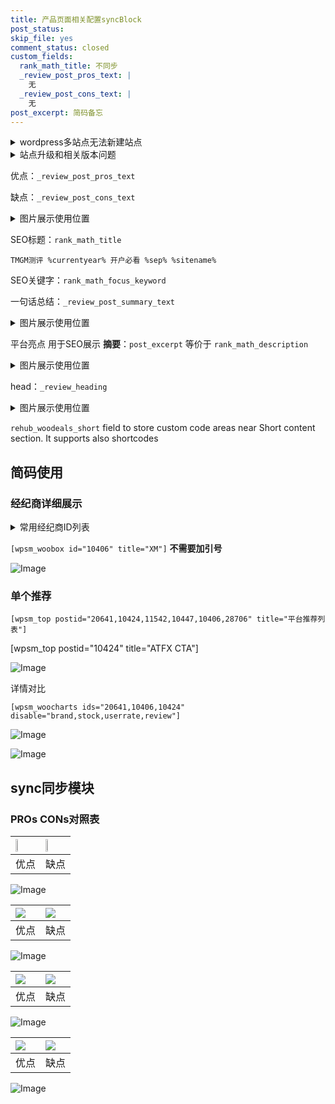 ```yaml
---
title: 产品页面相关配置syncBlock
post_status: 
skip_file: yes
comment_status: closed
custom_fields:
  rank_math_title: 不同步
  _review_post_pros_text: |
    无
  _review_post_cons_text: |
    无
post_excerpt: 简码备忘
---
```

<details><summary>wordpress多站点无法新建站点</summary>

<li>和报错需要清理cookies一样的原因</li>
<li>wp-config.php里面<code>define( 'SUBDOMAIN_INSTALL', false );//子域名安装</code></li>
<li>新建子站点是用<code>define( 'SUBDOMAIN_INSTALL', true);//子域名安装</code> 完成以后，改成<code>false</code></li>
</details>

<details><summary>站点升级和相关版本问题</summary>

<p>wordpress：5.9.9
woocommerce：7.5.1
出现问题的地方：主题选项里面>><strong>Product layout >>compact style</strong></p>
<p>如何出现没有用过的字段 导致无法保存。先导出配置 然后进行修改，后面再次恢复即可。</p>
<p>出现部分字段无法显示时，需要返回默认布局后，对产品进行保存就好了。</p>
<p></p>
</details>

优点：`_review_post_pros_text`

缺点：`_review_post_cons_text`

<details><summary>图片展示使用位置</summary>

<img src="https://prod-files-secure.s3.us-west-2.amazonaws.com/39ed1227-6d7d-4570-be36-9ccd4a2c4241/f51d3d83-55d4-4bdf-9604-f37ec77ab556/Untitled.png?X-Amz-Algorithm=AWS4-HMAC-SHA256&X-Amz-Content-Sha256=UNSIGNED-PAYLOAD&X-Amz-Credential=ASIAZI2LB4663EGD52GO%2F20250331%2Fus-west-2%2Fs3%2Faws4_request&X-Amz-Date=20250331T105517Z&X-Amz-Expires=3600&X-Amz-Security-Token=IQoJb3JpZ2luX2VjEDsaCXVzLXdlc3QtMiJHMEUCIQC%2FwXOaGhkVQfp2nPUc3ZN8Cuz%2Buuk1ims1Pf8NG2c0tQIgLh5WKLX8z0vweDpBpQL%2FcGH%2Bz6kBuNjTxAWK16TQUsoqiAQIpP%2F%2F%2F%2F%2F%2F%2F%2F%2F%2FARAAGgw2Mzc0MjMxODM4MDUiDLFAEoXWU3NeGL4VCCrcA667mZQNUViPIm38p3B0x%2Fh1Nzb5VhjIGzbBqvu8rkGS2QLkFLjMWz2UD5bMf%2FojGEksFVsVpXm6oUS5ufv99BFYbYWuUWuMdLT9hSxafuCS4dvQnrjCIsarKhlG81Eng6e4ZRLhoQ6Z%2F3juQ4DVrCdEs5gquqfxTBB727BdCRN8BXT0o%2FcUIZclGXl4LNlt3khT6nqjsym%2FGZDQVP%2FvOUxcI2oDfOG96d%2BCSxK2t3VyuNbBXoxt3jyTxtlfBmQ6S5LIHMl7byMUX3AbwHKdAq5Ko%2B8Og8U2xGeuHluJFKlCsEAJjK3EGTSJrYMqRJdlj9uxeHMuMDapDiFd6wI%2BVJAwfyK8SbgeIlZOzorvynD1wnHtHp3xLD8hlRhoIzVf%2BG24Lth45RBd5QHDyc7CYmtXhT6wKSwJx1rkVnq0etTlk8VZSppCqa1H5EOE%2FEpWh9DT3P6phpAeoX9GAWJjFSzTuhsUmOHzbThglr%2BR1ArwNwvqQKDhLfxnyrNZxtjPxbcHI4IPykHNy27mWtm4lO%2FZChZDTl1UgSMxGMXV5KIWcoTVbW9gRT9Za5uF8fZV3PfmgsJrQ8mWlimh8wIepWvwiNjXsGPbix1c6Ahx4mPBVwRgP9XfdswI9mDGML3lqb8GOqUB4Zvwzny4KWACc7AvQbrIVPrl2VvI%2Bb2DB6s%2FSIW4%2B7S8KH2hn144C8h9B4i2s%2BjqCiocMlA6rYV4OF%2BFSpLjNADVuvlYACqGh%2BNvD8P7VjpNU8r7tAAQ5KzkFJXdm%2FaT3eeD4ERYORMc1N2mr%2B8ej5KgGAdTu%2BCe5rGTVUAnJnagffgeUqRasNEGOjqrhx0NwUALC7PYAvt4jB6Zk6RKQ8JLpHuU&X-Amz-Signature=42791324cd2e843585363aac767403e2c21fb00ba608e5b53bc1c7b2f10e751e&X-Amz-SignedHeaders=host&x-id=GetObject" alt="Image">
</details>

SEO标题：`rank_math_title`

`TMGM测评 %currentyear% 开户必看 %sep% %sitename%`

SEO关键字：`rank_math_focus_keyword`

一句话总结：`_review_post_summary_text`

<details><summary>图片展示使用位置</summary>

<img src="https://prod-files-secure.s3.us-west-2.amazonaws.com/39ed1227-6d7d-4570-be36-9ccd4a2c4241/4b96a922-296c-4f4e-8630-d1c870cbce01/Untitled.png?X-Amz-Algorithm=AWS4-HMAC-SHA256&X-Amz-Content-Sha256=UNSIGNED-PAYLOAD&X-Amz-Credential=ASIAZI2LB4664NDNJHBN%2F20250331%2Fus-west-2%2Fs3%2Faws4_request&X-Amz-Date=20250331T105517Z&X-Amz-Expires=3600&X-Amz-Security-Token=IQoJb3JpZ2luX2VjEDsaCXVzLXdlc3QtMiJHMEUCIEeor39EHP2xUprMNiDaamiULlrdtGXF%2BmSzZMuM7%2BYSAiEAjgdkd4S8d9uGSymOrJxw3WYv1a1pOlqlHq60kqtyWWIqiAQIpP%2F%2F%2F%2F%2F%2F%2F%2F%2F%2FARAAGgw2Mzc0MjMxODM4MDUiDAUxwqDI%2FeczK8u5SircA%2FFqTQSlggSrSTyioAa1adVQK2NLgW2ce9UiHLDXOinFLY4rgCD7%2F%2Fcg3SwmzQTJeczI8ReIv%2FNEO3PeW8GyU0kXYXxPDprK8GEwUDLeHJOgeZxkSFw9jjwNHnyfM%2BMm33MFFvz8Aj01T8QOT6CIYcAgf%2BhuF1rLoHfByeRTBFL8sqrbwuD1SQibV%2Fq3pkFKpK2DixNUL%2FRjYruszUXYlq21PhXoBfIUB9KNlILT2ul7g7%2FoEsl1BUEhUolgqqfRJmwGe8NzshlVeM%2BkXCEBDEUGfjLqq1yvaAf06ZBpTZOJ7szLlQpj0FlwvcS7VjTWMILS5m5z8ufPLhm8CYtQymYrT5To9PuIqEmcFNBW9ZfVe07fPTpY1At1SWRMvlCaTKL9IjCum%2BgchRgoto1PwICNefRDGoWQl1vfCwMXJzqR2OMDNZAiRzPn%2FWjWnLPJ8hh77DIcKm4x6Fh66cStMEojyCme8eSo46Q%2FB%2Bibo3B%2FmkY8M3pUuNgWIw1MdOgRkDrme9DcMTTFsiFfPXOsKsYDFgj%2FlGY58XA2o7KY%2BoJdX1vZE5zpfWT2kyv14pHMLvHyZkgQ8JzystaWy4TRzsAG1EQ1TsV53JhwaiWyAbGfu7i4vYNw5WS%2FZYT%2BMPLkqb8GOqUBg4BUz0fR6XtEeoVAbOGVJY5CM1QQFU7EiagkSUt8Je8kebrkaHyCMpuujkoFqgYswvoLyUkbhP6GwvP4xPuDs0oDOj%2F3QwAFRJeFzRGEBakXUMHUyA6bfkhseEdooqLC6ezTriIxRmNvIaoeRKlEQABy0xqH1B2nefmcL%2BNChbcGJv9i1vTxIYkyia05PU0vSXgx%2FLgDgjbyTO205IF%2B1WrdVlkY&X-Amz-Signature=89ee1191cce15b6a7164414f670a728a4bcabdaf4150ed8a87a9ff372ec1088d&X-Amz-SignedHeaders=host&x-id=GetObject" alt="Image">
</details>

平台亮点 用于SEO展示 **摘要**：`post_excerpt`  等价于 `rank_math_description`

<details><summary>图片展示使用位置</summary>

<img src="https://prod-files-secure.s3.us-west-2.amazonaws.com/39ed1227-6d7d-4570-be36-9ccd4a2c4241/1ee11f63-b60a-4dfe-a7a7-d58ff23b5d88/Untitled.png?X-Amz-Algorithm=AWS4-HMAC-SHA256&X-Amz-Content-Sha256=UNSIGNED-PAYLOAD&X-Amz-Credential=ASIAZI2LB4666N7S4CYY%2F20250331%2Fus-west-2%2Fs3%2Faws4_request&X-Amz-Date=20250331T105517Z&X-Amz-Expires=3600&X-Amz-Security-Token=IQoJb3JpZ2luX2VjEDsaCXVzLXdlc3QtMiJGMEQCIHe8oihvtAGwNF84nz%2FeSoA4%2FfOcXpMOnFN0JNqQmGuaAiA8nGN7%2FD9jQSLpnbQUg%2Fca8AiMb7zXUO6%2FBWaTOSEacCqIBAik%2F%2F%2F%2F%2F%2F%2F%2F%2F%2F8BEAAaDDYzNzQyMzE4MzgwNSIMo3vbuKiG4YUAYG5sKtwDJ3%2FYEAbRMtyuQtY26tlf49T%2BUgealIBDeI9LZrl8Vom6kQxCXawcupw3ru828nVTCFQEThQ4mbVz%2FYxDo5mgcWsAhTn2elfY1TwniKNmLcsQDWrLdy4IFCokfNBZqBsLPGRS6oDhM53SG9Zmw5snLPHZBK%2FOFuDXAZZ11WZ63X0vxfcpYwK5Gc3zKlFLVAQphqtbFa5wr%2FzebC7X8J19pdFj6xRv%2FQnxK%2BaKYZWM38U65eCeKThhrnkBpfteB4WW1yeqFgZ%2BGiBAjC6vtdr0KcLaMdE0YY1qSdc44Cpgg0WojHrvpywDqYgHuvF%2Bt3bHvK85%2FMwpU8ERlxi9%2FjYIvkZEuIioJKUoiyBSWAxfOt8xBY0KERyY0bFckuPrGyfiEIGnJvpZ4GvDUEbu3y9LKMS%2FHb3%2FQdN075uuG1lOGzY9zocH4uMkWhfAheozY6YtMc1b7TpUzkEBrSe12RRkTr6ONgBq10ZMQ7HF9AE01soEU9omDmVpuzeJUDlS9oHV6vHMyO62O6oMtufKlpQddwoTl4YqPxJMMfbR0TXgjcxtVXTA1qHRMH%2FC1FXGwU7FwX2yY%2BrO%2Bg2g8%2BOgw9ZQdkh5RQAAlrSCYTB1BOwPbRpIJ58VQigm%2FtOhlrowhOWpvwY6pgFYjZza%2Ft1LSYpkGRXgP4ZupV160M7qe%2B3nUPG1fLc1ea3Oq4Mm%2B2AP2qXkNBlsRRF081CN7sEYxe2qqo3yNqPq1jhOx6IVh4TTwg239b%2F%2BBnmgPN0zSVatBjs8PioL7p5yaO%2B%2BxenmEGhVa9FAUElKIEGQNz8LWF1Xc21igXtSuO7H%2F3cXrY2i1I18m87COW5Ff8w4wktVAJTbq4Cz95Cc%2F6UkcbSm&X-Amz-Signature=c354a39232bbc7369af3515e07243bd674d01ca18669b56ee9f9465f74ca161f&X-Amz-SignedHeaders=host&x-id=GetObject" alt="Image">
<img src="https://prod-files-secure.s3.us-west-2.amazonaws.com/39ed1227-6d7d-4570-be36-9ccd4a2c4241/ad4118b5-78d8-4fbe-801e-3b29b5d99c01/Untitled.png?X-Amz-Algorithm=AWS4-HMAC-SHA256&X-Amz-Content-Sha256=UNSIGNED-PAYLOAD&X-Amz-Credential=ASIAZI2LB4666N7S4CYY%2F20250331%2Fus-west-2%2Fs3%2Faws4_request&X-Amz-Date=20250331T105517Z&X-Amz-Expires=3600&X-Amz-Security-Token=IQoJb3JpZ2luX2VjEDsaCXVzLXdlc3QtMiJGMEQCIHe8oihvtAGwNF84nz%2FeSoA4%2FfOcXpMOnFN0JNqQmGuaAiA8nGN7%2FD9jQSLpnbQUg%2Fca8AiMb7zXUO6%2FBWaTOSEacCqIBAik%2F%2F%2F%2F%2F%2F%2F%2F%2F%2F8BEAAaDDYzNzQyMzE4MzgwNSIMo3vbuKiG4YUAYG5sKtwDJ3%2FYEAbRMtyuQtY26tlf49T%2BUgealIBDeI9LZrl8Vom6kQxCXawcupw3ru828nVTCFQEThQ4mbVz%2FYxDo5mgcWsAhTn2elfY1TwniKNmLcsQDWrLdy4IFCokfNBZqBsLPGRS6oDhM53SG9Zmw5snLPHZBK%2FOFuDXAZZ11WZ63X0vxfcpYwK5Gc3zKlFLVAQphqtbFa5wr%2FzebC7X8J19pdFj6xRv%2FQnxK%2BaKYZWM38U65eCeKThhrnkBpfteB4WW1yeqFgZ%2BGiBAjC6vtdr0KcLaMdE0YY1qSdc44Cpgg0WojHrvpywDqYgHuvF%2Bt3bHvK85%2FMwpU8ERlxi9%2FjYIvkZEuIioJKUoiyBSWAxfOt8xBY0KERyY0bFckuPrGyfiEIGnJvpZ4GvDUEbu3y9LKMS%2FHb3%2FQdN075uuG1lOGzY9zocH4uMkWhfAheozY6YtMc1b7TpUzkEBrSe12RRkTr6ONgBq10ZMQ7HF9AE01soEU9omDmVpuzeJUDlS9oHV6vHMyO62O6oMtufKlpQddwoTl4YqPxJMMfbR0TXgjcxtVXTA1qHRMH%2FC1FXGwU7FwX2yY%2BrO%2Bg2g8%2BOgw9ZQdkh5RQAAlrSCYTB1BOwPbRpIJ58VQigm%2FtOhlrowhOWpvwY6pgFYjZza%2Ft1LSYpkGRXgP4ZupV160M7qe%2B3nUPG1fLc1ea3Oq4Mm%2B2AP2qXkNBlsRRF081CN7sEYxe2qqo3yNqPq1jhOx6IVh4TTwg239b%2F%2BBnmgPN0zSVatBjs8PioL7p5yaO%2B%2BxenmEGhVa9FAUElKIEGQNz8LWF1Xc21igXtSuO7H%2F3cXrY2i1I18m87COW5Ff8w4wktVAJTbq4Cz95Cc%2F6UkcbSm&X-Amz-Signature=1fa9e8ffa3087afdc9652fbb8857c2d4d20dc5042b738741b5512849028b9470&X-Amz-SignedHeaders=host&x-id=GetObject" alt="Image">
<img src="https://prod-files-secure.s3.us-west-2.amazonaws.com/39ed1227-6d7d-4570-be36-9ccd4a2c4241/a38cf7c9-a79c-4b64-9e94-13589fe0758b/Untitled.png?X-Amz-Algorithm=AWS4-HMAC-SHA256&X-Amz-Content-Sha256=UNSIGNED-PAYLOAD&X-Amz-Credential=ASIAZI2LB4666N7S4CYY%2F20250331%2Fus-west-2%2Fs3%2Faws4_request&X-Amz-Date=20250331T105517Z&X-Amz-Expires=3600&X-Amz-Security-Token=IQoJb3JpZ2luX2VjEDsaCXVzLXdlc3QtMiJGMEQCIHe8oihvtAGwNF84nz%2FeSoA4%2FfOcXpMOnFN0JNqQmGuaAiA8nGN7%2FD9jQSLpnbQUg%2Fca8AiMb7zXUO6%2FBWaTOSEacCqIBAik%2F%2F%2F%2F%2F%2F%2F%2F%2F%2F8BEAAaDDYzNzQyMzE4MzgwNSIMo3vbuKiG4YUAYG5sKtwDJ3%2FYEAbRMtyuQtY26tlf49T%2BUgealIBDeI9LZrl8Vom6kQxCXawcupw3ru828nVTCFQEThQ4mbVz%2FYxDo5mgcWsAhTn2elfY1TwniKNmLcsQDWrLdy4IFCokfNBZqBsLPGRS6oDhM53SG9Zmw5snLPHZBK%2FOFuDXAZZ11WZ63X0vxfcpYwK5Gc3zKlFLVAQphqtbFa5wr%2FzebC7X8J19pdFj6xRv%2FQnxK%2BaKYZWM38U65eCeKThhrnkBpfteB4WW1yeqFgZ%2BGiBAjC6vtdr0KcLaMdE0YY1qSdc44Cpgg0WojHrvpywDqYgHuvF%2Bt3bHvK85%2FMwpU8ERlxi9%2FjYIvkZEuIioJKUoiyBSWAxfOt8xBY0KERyY0bFckuPrGyfiEIGnJvpZ4GvDUEbu3y9LKMS%2FHb3%2FQdN075uuG1lOGzY9zocH4uMkWhfAheozY6YtMc1b7TpUzkEBrSe12RRkTr6ONgBq10ZMQ7HF9AE01soEU9omDmVpuzeJUDlS9oHV6vHMyO62O6oMtufKlpQddwoTl4YqPxJMMfbR0TXgjcxtVXTA1qHRMH%2FC1FXGwU7FwX2yY%2BrO%2Bg2g8%2BOgw9ZQdkh5RQAAlrSCYTB1BOwPbRpIJ58VQigm%2FtOhlrowhOWpvwY6pgFYjZza%2Ft1LSYpkGRXgP4ZupV160M7qe%2B3nUPG1fLc1ea3Oq4Mm%2B2AP2qXkNBlsRRF081CN7sEYxe2qqo3yNqPq1jhOx6IVh4TTwg239b%2F%2BBnmgPN0zSVatBjs8PioL7p5yaO%2B%2BxenmEGhVa9FAUElKIEGQNz8LWF1Xc21igXtSuO7H%2F3cXrY2i1I18m87COW5Ff8w4wktVAJTbq4Cz95Cc%2F6UkcbSm&X-Amz-Signature=86ef8116c099ce29a80d4a1a484784ce42d5bfd7cb5eeb72d86efa0e38b1b800&X-Amz-SignedHeaders=host&x-id=GetObject" alt="Image">
<img src="https://prod-files-secure.s3.us-west-2.amazonaws.com/39ed1227-6d7d-4570-be36-9ccd4a2c4241/7da6fc1e-d2ac-42ae-8c75-cb5749aa18f6/Untitled.png?X-Amz-Algorithm=AWS4-HMAC-SHA256&X-Amz-Content-Sha256=UNSIGNED-PAYLOAD&X-Amz-Credential=ASIAZI2LB4666N7S4CYY%2F20250331%2Fus-west-2%2Fs3%2Faws4_request&X-Amz-Date=20250331T105517Z&X-Amz-Expires=3600&X-Amz-Security-Token=IQoJb3JpZ2luX2VjEDsaCXVzLXdlc3QtMiJGMEQCIHe8oihvtAGwNF84nz%2FeSoA4%2FfOcXpMOnFN0JNqQmGuaAiA8nGN7%2FD9jQSLpnbQUg%2Fca8AiMb7zXUO6%2FBWaTOSEacCqIBAik%2F%2F%2F%2F%2F%2F%2F%2F%2F%2F8BEAAaDDYzNzQyMzE4MzgwNSIMo3vbuKiG4YUAYG5sKtwDJ3%2FYEAbRMtyuQtY26tlf49T%2BUgealIBDeI9LZrl8Vom6kQxCXawcupw3ru828nVTCFQEThQ4mbVz%2FYxDo5mgcWsAhTn2elfY1TwniKNmLcsQDWrLdy4IFCokfNBZqBsLPGRS6oDhM53SG9Zmw5snLPHZBK%2FOFuDXAZZ11WZ63X0vxfcpYwK5Gc3zKlFLVAQphqtbFa5wr%2FzebC7X8J19pdFj6xRv%2FQnxK%2BaKYZWM38U65eCeKThhrnkBpfteB4WW1yeqFgZ%2BGiBAjC6vtdr0KcLaMdE0YY1qSdc44Cpgg0WojHrvpywDqYgHuvF%2Bt3bHvK85%2FMwpU8ERlxi9%2FjYIvkZEuIioJKUoiyBSWAxfOt8xBY0KERyY0bFckuPrGyfiEIGnJvpZ4GvDUEbu3y9LKMS%2FHb3%2FQdN075uuG1lOGzY9zocH4uMkWhfAheozY6YtMc1b7TpUzkEBrSe12RRkTr6ONgBq10ZMQ7HF9AE01soEU9omDmVpuzeJUDlS9oHV6vHMyO62O6oMtufKlpQddwoTl4YqPxJMMfbR0TXgjcxtVXTA1qHRMH%2FC1FXGwU7FwX2yY%2BrO%2Bg2g8%2BOgw9ZQdkh5RQAAlrSCYTB1BOwPbRpIJ58VQigm%2FtOhlrowhOWpvwY6pgFYjZza%2Ft1LSYpkGRXgP4ZupV160M7qe%2B3nUPG1fLc1ea3Oq4Mm%2B2AP2qXkNBlsRRF081CN7sEYxe2qqo3yNqPq1jhOx6IVh4TTwg239b%2F%2BBnmgPN0zSVatBjs8PioL7p5yaO%2B%2BxenmEGhVa9FAUElKIEGQNz8LWF1Xc21igXtSuO7H%2F3cXrY2i1I18m87COW5Ff8w4wktVAJTbq4Cz95Cc%2F6UkcbSm&X-Amz-Signature=0a02aef93bc8f8d84ff7f7112b47bf811c3eecf9b544e82c77d795191959ad63&X-Amz-SignedHeaders=host&x-id=GetObject" alt="Image">
<img src="https://prod-files-secure.s3.us-west-2.amazonaws.com/39ed1227-6d7d-4570-be36-9ccd4a2c4241/7e97f40a-eaee-47f5-b2f9-475f96808fa7/Untitled.png?X-Amz-Algorithm=AWS4-HMAC-SHA256&X-Amz-Content-Sha256=UNSIGNED-PAYLOAD&X-Amz-Credential=ASIAZI2LB4666N7S4CYY%2F20250331%2Fus-west-2%2Fs3%2Faws4_request&X-Amz-Date=20250331T105517Z&X-Amz-Expires=3600&X-Amz-Security-Token=IQoJb3JpZ2luX2VjEDsaCXVzLXdlc3QtMiJGMEQCIHe8oihvtAGwNF84nz%2FeSoA4%2FfOcXpMOnFN0JNqQmGuaAiA8nGN7%2FD9jQSLpnbQUg%2Fca8AiMb7zXUO6%2FBWaTOSEacCqIBAik%2F%2F%2F%2F%2F%2F%2F%2F%2F%2F8BEAAaDDYzNzQyMzE4MzgwNSIMo3vbuKiG4YUAYG5sKtwDJ3%2FYEAbRMtyuQtY26tlf49T%2BUgealIBDeI9LZrl8Vom6kQxCXawcupw3ru828nVTCFQEThQ4mbVz%2FYxDo5mgcWsAhTn2elfY1TwniKNmLcsQDWrLdy4IFCokfNBZqBsLPGRS6oDhM53SG9Zmw5snLPHZBK%2FOFuDXAZZ11WZ63X0vxfcpYwK5Gc3zKlFLVAQphqtbFa5wr%2FzebC7X8J19pdFj6xRv%2FQnxK%2BaKYZWM38U65eCeKThhrnkBpfteB4WW1yeqFgZ%2BGiBAjC6vtdr0KcLaMdE0YY1qSdc44Cpgg0WojHrvpywDqYgHuvF%2Bt3bHvK85%2FMwpU8ERlxi9%2FjYIvkZEuIioJKUoiyBSWAxfOt8xBY0KERyY0bFckuPrGyfiEIGnJvpZ4GvDUEbu3y9LKMS%2FHb3%2FQdN075uuG1lOGzY9zocH4uMkWhfAheozY6YtMc1b7TpUzkEBrSe12RRkTr6ONgBq10ZMQ7HF9AE01soEU9omDmVpuzeJUDlS9oHV6vHMyO62O6oMtufKlpQddwoTl4YqPxJMMfbR0TXgjcxtVXTA1qHRMH%2FC1FXGwU7FwX2yY%2BrO%2Bg2g8%2BOgw9ZQdkh5RQAAlrSCYTB1BOwPbRpIJ58VQigm%2FtOhlrowhOWpvwY6pgFYjZza%2Ft1LSYpkGRXgP4ZupV160M7qe%2B3nUPG1fLc1ea3Oq4Mm%2B2AP2qXkNBlsRRF081CN7sEYxe2qqo3yNqPq1jhOx6IVh4TTwg239b%2F%2BBnmgPN0zSVatBjs8PioL7p5yaO%2B%2BxenmEGhVa9FAUElKIEGQNz8LWF1Xc21igXtSuO7H%2F3cXrY2i1I18m87COW5Ff8w4wktVAJTbq4Cz95Cc%2F6UkcbSm&X-Amz-Signature=ff4d06ff9b8e74a351c5773e0fcb1ec3a750bc77ab2cd58063e69e640a7e1e21&X-Amz-SignedHeaders=host&x-id=GetObject" alt="Image">
</details>

head：`_review_heading`

<details><summary>图片展示使用位置</summary>

<img src="https://prod-files-secure.s3.us-west-2.amazonaws.com/39ed1227-6d7d-4570-be36-9ccd4a2c4241/3a4650ad-9887-415c-889a-edd51fa54f27/Untitled.png?X-Amz-Algorithm=AWS4-HMAC-SHA256&X-Amz-Content-Sha256=UNSIGNED-PAYLOAD&X-Amz-Credential=ASIAZI2LB466XDQXI3YX%2F20250331%2Fus-west-2%2Fs3%2Faws4_request&X-Amz-Date=20250331T105517Z&X-Amz-Expires=3600&X-Amz-Security-Token=IQoJb3JpZ2luX2VjEDsaCXVzLXdlc3QtMiJIMEYCIQCfSHPvtkRSX9%2BztNBT3xF%2BTxLA1Vo31D7E5MasOgAEcAIhAOk7gIhMbV%2FAsUU4oCrGDN9pVMuNaDLTllcQAPUqn55dKogECKT%2F%2F%2F%2F%2F%2F%2F%2F%2F%2FwEQABoMNjM3NDIzMTgzODA1IgzyCxIrMzuyDG2sWgAq3AP%2FH0CBzm5YSPOh06Dyk5nUsaTEhXUEAeLw7OteG%2FQab0Gebmi3tG8awKVVXYK0GQwHai7PV3VwFEyITLKIZT3J93s9V2vTrb%2FoNc%2BAAsA6KMNiSq5U%2Ba2ltIrVOh0cN5jpWqMvsfmouG2s3qXfT%2F5vIHqLQhQYKOjPeT8PqR76b21xrcX3d%2FmgLRhdunSKokPjt1jf62joRJfRY1cnKftL0dwp3Ax%2Fc3hC0GEgYwkTAbuGp7vk8R%2FT1zWD%2B4CHl0pQ2VhoKamp18B8N8MmjtEtIpLN6HegItCgyy%2B5MiYItcLwSK6pFoZzEWW%2BWfAGdWaVP77zx%2Bf9AWvue0ggPd4%2BROdk3IJpvBXz22XcCxUaPo%2B5nWqMyp0vv53PFqcY2YijVTQB8jzwvWnKYYC50Ux1iJ%2B14AmV7UaaJ7YJYLmh2w%2BcaY2kGgfhzGP3ZA%2FdGk4LIImevYDY3rMIu2baKMMykGCOnbIJG0Bm3xLyR0WVDq3b3V7gwm3JjtwSBMCv89MYsaiadzPiwCGxxooxK%2F2nquFKRV9dZ88lKSeQWOUfxvyG0z2ZbBLDI%2F2bWjIywK0cTeaNXbCSmXMAXCOa%2FofVjVMOk3ss4kHyVNVOsjboZHKPiuCWnGqGLjruuDD85Km%2FBjqkAeIMJkkGZFFzfI0e61lQvAMPxQpGjrRw2ox9%2Fh4RZR4TNapZMtCORXHEczHtlebmvsfQ19IfoEqc6vfrnBaT6Od8rKsDCfUod0SynRdk7%2BzvE49fmvfiN8Kn77eLUV00AZrXom54nhDlzLd8LhYNBYZzte8%2BryHrkQDV%2B11t6JwMeuN6C%2FGkwsh6Ap2K6Cs7Ax335fggC9wHZ8a2hPu0mWNeINcO&X-Amz-Signature=e46b8c84005799143d72cf9e5308dbeef8bcd8012a1fd3503d3f91fc1ad1b8be&X-Amz-SignedHeaders=host&x-id=GetObject" alt="Image">
</details>

`rehub_woodeals_short`	field to store custom code areas near Short content section. It supports also shortcodes



## 简码使用

### 经纪商详细展示

<details><summary>常用经纪商ID列表</summary>

<pre><code class="php">嘉盛 ===> 20641  [wpsm_woobox id="20641" title="嘉盛"]
易信easymarkets ===> 11542  [wpsm_woobox id="11542" title="易信easymarkets"]
ATFX外汇 ===> 10424  [wpsm_woobox id="10424" title="ATFX"]
XM ===> 10406  [wpsm_woobox id="10406" title="XM"]
TMGM ===> 29622  [wpsm_woobox id="29622" title="TMGM"]
HYCM ===> 10447  [wpsm_woobox id="10447" title="HYCM"]
fpmarkets澳福外汇 ===> 20639  [wpsm_woobox id="20639" title="fpmarkets澳福外汇"]</code></pre>
</details>

`[wpsm_woobox id="10406" title="XM"]` **不需要加引号**

![Image](https://prod-files-secure.s3.us-west-2.amazonaws.com/39ed1227-6d7d-4570-be36-9ccd4a2c4241/4f898f9d-0fa7-4e43-acd3-ac6bc7be575a/Untitled.png?X-Amz-Algorithm=AWS4-HMAC-SHA256&X-Amz-Content-Sha256=UNSIGNED-PAYLOAD&X-Amz-Credential=ASIAZI2LB466SM64R2BV%2F20250331%2Fus-west-2%2Fs3%2Faws4_request&X-Amz-Date=20250331T105516Z&X-Amz-Expires=3600&X-Amz-Security-Token=IQoJb3JpZ2luX2VjEDsaCXVzLXdlc3QtMiJHMEUCICZJzi5kLHncydWi11IGx9mIEirpoJcRHyDHOdycQwO6AiEA6UpldhAoV9q3oBAKMrDpx1PCupbmIofS3Zkyfx0h1QgqiAQIpP%2F%2F%2F%2F%2F%2F%2F%2F%2F%2FARAAGgw2Mzc0MjMxODM4MDUiDMdfKXFU2FH00rn%2FSyrcA4TgMF3SNy0PmoLlSj6YU%2BnWEMc7P2Tgv1yTu1t%2FsyR3ml8v5l%2FnfC%2FlFRZNBxSoo7bGW%2Bc6ohQOgXaGX9wfY4SwYH%2F%2B7JHTAqJPXVVNpg5vEr5EJ0Qz0oWLZsQ0cU9kbF5uBsMZVLu%2FNEC2ZvGhlevcQnYoDnMLfVu7rNaN5U9Yd9EZY43mA6DWodb6fd%2BnDjZGiWdoy3Io4sy0kQXlfbJNTUse7Ycdbgj2NZxbfzPSnEuIJu2X9HYMJ79TkLh1BQ2tlUNo7iedpYd1pogg2qXjpQRiMSbTpluqFrKx%2B%2FHBpCV4Ayl7wyUfRiuRChxsUindEZcuriqCeHfyWqlCgU3o%2FXz2iAMqUcZXwlZLGqdyAjNkGNY2vDGpcZPxpJr4VF4CjTLknRdN8jnKUN6Fq8wnM8N1o1rok%2BXq%2FRTRk38g%2BumK%2FlOxiUumMZQEAyFnbu5Eb0SBDzqRgdcAW5z8cpnybanPM2qmGMLcQMkg01WCFfvNtrt3hWz0b2b5a3aS3moQzPumh2MZMHhimLMctEQCuwB6QfQyz%2BOQV%2FY5UwBD4O9%2BhFHYzOwVmWGPy%2BP5g4YdySglYnnv2fXVAQI78yMYan%2FG7ykZKTmB47UM0xPTRKGxz%2B405kUWOMT7MITlqb8GOqUBiX4tgCgnpxm8pmGQ8cpgutt0%2FO%2BWWERJn4f%2BXa3BYFGIDo%2Bac1decOhdclfjf2ndMI7qQCcmZG4W9RXZ%2FLd%2FGizauPlGSq31bxvZjSN1QIi5koD7Yqx%2FldNqdN63l%2FxH3KdRxxcIEUk4lwJJyuWwA1WYEXyddXvdQj8XQycn4HHR38lVcQGw0t3PhNYF7RPdfrx94OpiHEID2I6hSVe0xxzVa5WH&X-Amz-Signature=8356523c036f63d1706455494a6915f98657d663425e16b09c437e9ae2380cb4&X-Amz-SignedHeaders=host&x-id=GetObject)

### 单个推荐
`[wpsm_top postid="20641,10424,11542,10447,10406,28706" title="平台推荐列表"]`

[wpsm_top postid="10424" title="ATFX CTA"]

![Image](https://prod-files-secure.s3.us-west-2.amazonaws.com/39ed1227-6d7d-4570-be36-9ccd4a2c4241/5ac620dc-51a8-48b6-b55d-91f47299193c/Untitled.png?X-Amz-Algorithm=AWS4-HMAC-SHA256&X-Amz-Content-Sha256=UNSIGNED-PAYLOAD&X-Amz-Credential=ASIAZI2LB466SM64R2BV%2F20250331%2Fus-west-2%2Fs3%2Faws4_request&X-Amz-Date=20250331T105516Z&X-Amz-Expires=3600&X-Amz-Security-Token=IQoJb3JpZ2luX2VjEDsaCXVzLXdlc3QtMiJHMEUCICZJzi5kLHncydWi11IGx9mIEirpoJcRHyDHOdycQwO6AiEA6UpldhAoV9q3oBAKMrDpx1PCupbmIofS3Zkyfx0h1QgqiAQIpP%2F%2F%2F%2F%2F%2F%2F%2F%2F%2FARAAGgw2Mzc0MjMxODM4MDUiDMdfKXFU2FH00rn%2FSyrcA4TgMF3SNy0PmoLlSj6YU%2BnWEMc7P2Tgv1yTu1t%2FsyR3ml8v5l%2FnfC%2FlFRZNBxSoo7bGW%2Bc6ohQOgXaGX9wfY4SwYH%2F%2B7JHTAqJPXVVNpg5vEr5EJ0Qz0oWLZsQ0cU9kbF5uBsMZVLu%2FNEC2ZvGhlevcQnYoDnMLfVu7rNaN5U9Yd9EZY43mA6DWodb6fd%2BnDjZGiWdoy3Io4sy0kQXlfbJNTUse7Ycdbgj2NZxbfzPSnEuIJu2X9HYMJ79TkLh1BQ2tlUNo7iedpYd1pogg2qXjpQRiMSbTpluqFrKx%2B%2FHBpCV4Ayl7wyUfRiuRChxsUindEZcuriqCeHfyWqlCgU3o%2FXz2iAMqUcZXwlZLGqdyAjNkGNY2vDGpcZPxpJr4VF4CjTLknRdN8jnKUN6Fq8wnM8N1o1rok%2BXq%2FRTRk38g%2BumK%2FlOxiUumMZQEAyFnbu5Eb0SBDzqRgdcAW5z8cpnybanPM2qmGMLcQMkg01WCFfvNtrt3hWz0b2b5a3aS3moQzPumh2MZMHhimLMctEQCuwB6QfQyz%2BOQV%2FY5UwBD4O9%2BhFHYzOwVmWGPy%2BP5g4YdySglYnnv2fXVAQI78yMYan%2FG7ykZKTmB47UM0xPTRKGxz%2B405kUWOMT7MITlqb8GOqUBiX4tgCgnpxm8pmGQ8cpgutt0%2FO%2BWWERJn4f%2BXa3BYFGIDo%2Bac1decOhdclfjf2ndMI7qQCcmZG4W9RXZ%2FLd%2FGizauPlGSq31bxvZjSN1QIi5koD7Yqx%2FldNqdN63l%2FxH3KdRxxcIEUk4lwJJyuWwA1WYEXyddXvdQj8XQycn4HHR38lVcQGw0t3PhNYF7RPdfrx94OpiHEID2I6hSVe0xxzVa5WH&X-Amz-Signature=a9e0b69834a9f699e2693e426622331e689f2a0892bb8c3cecf3dd26898ef980&X-Amz-SignedHeaders=host&x-id=GetObject)

详情对比

`[wpsm_woocharts ids="20641,10406,10424" disable="brand,stock,userrate,review"]`

![Image](https://prod-files-secure.s3.us-west-2.amazonaws.com/39ed1227-6d7d-4570-be36-9ccd4a2c4241/bf3ba45f-b9f3-4295-8aef-b4a495fd25f4/Untitled.png?X-Amz-Algorithm=AWS4-HMAC-SHA256&X-Amz-Content-Sha256=UNSIGNED-PAYLOAD&X-Amz-Credential=ASIAZI2LB466SM64R2BV%2F20250331%2Fus-west-2%2Fs3%2Faws4_request&X-Amz-Date=20250331T105516Z&X-Amz-Expires=3600&X-Amz-Security-Token=IQoJb3JpZ2luX2VjEDsaCXVzLXdlc3QtMiJHMEUCICZJzi5kLHncydWi11IGx9mIEirpoJcRHyDHOdycQwO6AiEA6UpldhAoV9q3oBAKMrDpx1PCupbmIofS3Zkyfx0h1QgqiAQIpP%2F%2F%2F%2F%2F%2F%2F%2F%2F%2FARAAGgw2Mzc0MjMxODM4MDUiDMdfKXFU2FH00rn%2FSyrcA4TgMF3SNy0PmoLlSj6YU%2BnWEMc7P2Tgv1yTu1t%2FsyR3ml8v5l%2FnfC%2FlFRZNBxSoo7bGW%2Bc6ohQOgXaGX9wfY4SwYH%2F%2B7JHTAqJPXVVNpg5vEr5EJ0Qz0oWLZsQ0cU9kbF5uBsMZVLu%2FNEC2ZvGhlevcQnYoDnMLfVu7rNaN5U9Yd9EZY43mA6DWodb6fd%2BnDjZGiWdoy3Io4sy0kQXlfbJNTUse7Ycdbgj2NZxbfzPSnEuIJu2X9HYMJ79TkLh1BQ2tlUNo7iedpYd1pogg2qXjpQRiMSbTpluqFrKx%2B%2FHBpCV4Ayl7wyUfRiuRChxsUindEZcuriqCeHfyWqlCgU3o%2FXz2iAMqUcZXwlZLGqdyAjNkGNY2vDGpcZPxpJr4VF4CjTLknRdN8jnKUN6Fq8wnM8N1o1rok%2BXq%2FRTRk38g%2BumK%2FlOxiUumMZQEAyFnbu5Eb0SBDzqRgdcAW5z8cpnybanPM2qmGMLcQMkg01WCFfvNtrt3hWz0b2b5a3aS3moQzPumh2MZMHhimLMctEQCuwB6QfQyz%2BOQV%2FY5UwBD4O9%2BhFHYzOwVmWGPy%2BP5g4YdySglYnnv2fXVAQI78yMYan%2FG7ykZKTmB47UM0xPTRKGxz%2B405kUWOMT7MITlqb8GOqUBiX4tgCgnpxm8pmGQ8cpgutt0%2FO%2BWWERJn4f%2BXa3BYFGIDo%2Bac1decOhdclfjf2ndMI7qQCcmZG4W9RXZ%2FLd%2FGizauPlGSq31bxvZjSN1QIi5koD7Yqx%2FldNqdN63l%2FxH3KdRxxcIEUk4lwJJyuWwA1WYEXyddXvdQj8XQycn4HHR38lVcQGw0t3PhNYF7RPdfrx94OpiHEID2I6hSVe0xxzVa5WH&X-Amz-Signature=30f79eb956d98682e09a8415d674c9afe61f7a33d06b03e7a23e4f63ad7e2a8e&X-Amz-SignedHeaders=host&x-id=GetObject)

![Image](https://prod-files-secure.s3.us-west-2.amazonaws.com/39ed1227-6d7d-4570-be36-9ccd4a2c4241/30bc56ef-f383-4b48-9768-2ebc9e436ec0/Untitled.png?X-Amz-Algorithm=AWS4-HMAC-SHA256&X-Amz-Content-Sha256=UNSIGNED-PAYLOAD&X-Amz-Credential=ASIAZI2LB466SM64R2BV%2F20250331%2Fus-west-2%2Fs3%2Faws4_request&X-Amz-Date=20250331T105516Z&X-Amz-Expires=3600&X-Amz-Security-Token=IQoJb3JpZ2luX2VjEDsaCXVzLXdlc3QtMiJHMEUCICZJzi5kLHncydWi11IGx9mIEirpoJcRHyDHOdycQwO6AiEA6UpldhAoV9q3oBAKMrDpx1PCupbmIofS3Zkyfx0h1QgqiAQIpP%2F%2F%2F%2F%2F%2F%2F%2F%2F%2FARAAGgw2Mzc0MjMxODM4MDUiDMdfKXFU2FH00rn%2FSyrcA4TgMF3SNy0PmoLlSj6YU%2BnWEMc7P2Tgv1yTu1t%2FsyR3ml8v5l%2FnfC%2FlFRZNBxSoo7bGW%2Bc6ohQOgXaGX9wfY4SwYH%2F%2B7JHTAqJPXVVNpg5vEr5EJ0Qz0oWLZsQ0cU9kbF5uBsMZVLu%2FNEC2ZvGhlevcQnYoDnMLfVu7rNaN5U9Yd9EZY43mA6DWodb6fd%2BnDjZGiWdoy3Io4sy0kQXlfbJNTUse7Ycdbgj2NZxbfzPSnEuIJu2X9HYMJ79TkLh1BQ2tlUNo7iedpYd1pogg2qXjpQRiMSbTpluqFrKx%2B%2FHBpCV4Ayl7wyUfRiuRChxsUindEZcuriqCeHfyWqlCgU3o%2FXz2iAMqUcZXwlZLGqdyAjNkGNY2vDGpcZPxpJr4VF4CjTLknRdN8jnKUN6Fq8wnM8N1o1rok%2BXq%2FRTRk38g%2BumK%2FlOxiUumMZQEAyFnbu5Eb0SBDzqRgdcAW5z8cpnybanPM2qmGMLcQMkg01WCFfvNtrt3hWz0b2b5a3aS3moQzPumh2MZMHhimLMctEQCuwB6QfQyz%2BOQV%2FY5UwBD4O9%2BhFHYzOwVmWGPy%2BP5g4YdySglYnnv2fXVAQI78yMYan%2FG7ykZKTmB47UM0xPTRKGxz%2B405kUWOMT7MITlqb8GOqUBiX4tgCgnpxm8pmGQ8cpgutt0%2FO%2BWWERJn4f%2BXa3BYFGIDo%2Bac1decOhdclfjf2ndMI7qQCcmZG4W9RXZ%2FLd%2FGizauPlGSq31bxvZjSN1QIi5koD7Yqx%2FldNqdN63l%2FxH3KdRxxcIEUk4lwJJyuWwA1WYEXyddXvdQj8XQycn4HHR38lVcQGw0t3PhNYF7RPdfrx94OpiHEID2I6hSVe0xxzVa5WH&X-Amz-Signature=4fb5312dd1891d8ea11bf109932ba920382ad88ebc5449b461085a5389397738&X-Amz-SignedHeaders=host&x-id=GetObject)

## sync同步模块

### PROs CONs对照表

| <img src="https://cdn.ifttt.fun/gh/jarlin8/OSS@main/icons/customize/pros.svg" height="auto" width="37.3%"> | <img src="https://cdn.ifttt.fun/gh/jarlin8/OSS@main/icons/customize/cons.svg" height="auto" width="28.8%"> |
| :--- | :--- |
| 优点 | 缺点 |

![Image](https://prod-files-secure.s3.us-west-2.amazonaws.com/39ed1227-6d7d-4570-be36-9ccd4a2c4241/8742b755-dfb5-4004-9a5f-d6e561664bd8/Untitled.png?X-Amz-Algorithm=AWS4-HMAC-SHA256&X-Amz-Content-Sha256=UNSIGNED-PAYLOAD&X-Amz-Credential=ASIAZI2LB466SM64R2BV%2F20250331%2Fus-west-2%2Fs3%2Faws4_request&X-Amz-Date=20250331T105516Z&X-Amz-Expires=3600&X-Amz-Security-Token=IQoJb3JpZ2luX2VjEDsaCXVzLXdlc3QtMiJHMEUCICZJzi5kLHncydWi11IGx9mIEirpoJcRHyDHOdycQwO6AiEA6UpldhAoV9q3oBAKMrDpx1PCupbmIofS3Zkyfx0h1QgqiAQIpP%2F%2F%2F%2F%2F%2F%2F%2F%2F%2FARAAGgw2Mzc0MjMxODM4MDUiDMdfKXFU2FH00rn%2FSyrcA4TgMF3SNy0PmoLlSj6YU%2BnWEMc7P2Tgv1yTu1t%2FsyR3ml8v5l%2FnfC%2FlFRZNBxSoo7bGW%2Bc6ohQOgXaGX9wfY4SwYH%2F%2B7JHTAqJPXVVNpg5vEr5EJ0Qz0oWLZsQ0cU9kbF5uBsMZVLu%2FNEC2ZvGhlevcQnYoDnMLfVu7rNaN5U9Yd9EZY43mA6DWodb6fd%2BnDjZGiWdoy3Io4sy0kQXlfbJNTUse7Ycdbgj2NZxbfzPSnEuIJu2X9HYMJ79TkLh1BQ2tlUNo7iedpYd1pogg2qXjpQRiMSbTpluqFrKx%2B%2FHBpCV4Ayl7wyUfRiuRChxsUindEZcuriqCeHfyWqlCgU3o%2FXz2iAMqUcZXwlZLGqdyAjNkGNY2vDGpcZPxpJr4VF4CjTLknRdN8jnKUN6Fq8wnM8N1o1rok%2BXq%2FRTRk38g%2BumK%2FlOxiUumMZQEAyFnbu5Eb0SBDzqRgdcAW5z8cpnybanPM2qmGMLcQMkg01WCFfvNtrt3hWz0b2b5a3aS3moQzPumh2MZMHhimLMctEQCuwB6QfQyz%2BOQV%2FY5UwBD4O9%2BhFHYzOwVmWGPy%2BP5g4YdySglYnnv2fXVAQI78yMYan%2FG7ykZKTmB47UM0xPTRKGxz%2B405kUWOMT7MITlqb8GOqUBiX4tgCgnpxm8pmGQ8cpgutt0%2FO%2BWWERJn4f%2BXa3BYFGIDo%2Bac1decOhdclfjf2ndMI7qQCcmZG4W9RXZ%2FLd%2FGizauPlGSq31bxvZjSN1QIi5koD7Yqx%2FldNqdN63l%2FxH3KdRxxcIEUk4lwJJyuWwA1WYEXyddXvdQj8XQycn4HHR38lVcQGw0t3PhNYF7RPdfrx94OpiHEID2I6hSVe0xxzVa5WH&X-Amz-Signature=650367ab8c843157ab4f49dc18d7554a929350ee588fb2d6d36b50f32893f941&X-Amz-SignedHeaders=host&x-id=GetObject)

| <img src="https://cdn.ifttt.fun/gh/jarlin8/OSS@main/icons/customize/pros1.svg" height="auto"> | <img src="https://cdn.ifttt.fun/gh/jarlin8/OSS@main/icons/customize/cons1.svg" height="auto"> |
| :--- | :--- |
| 优点 | 缺点 |

![Image](https://prod-files-secure.s3.us-west-2.amazonaws.com/39ed1227-6d7d-4570-be36-9ccd4a2c4241/806358f8-c9c4-4e17-bb35-c6c76a5397a5/Untitled.png?X-Amz-Algorithm=AWS4-HMAC-SHA256&X-Amz-Content-Sha256=UNSIGNED-PAYLOAD&X-Amz-Credential=ASIAZI2LB466SM64R2BV%2F20250331%2Fus-west-2%2Fs3%2Faws4_request&X-Amz-Date=20250331T105516Z&X-Amz-Expires=3600&X-Amz-Security-Token=IQoJb3JpZ2luX2VjEDsaCXVzLXdlc3QtMiJHMEUCICZJzi5kLHncydWi11IGx9mIEirpoJcRHyDHOdycQwO6AiEA6UpldhAoV9q3oBAKMrDpx1PCupbmIofS3Zkyfx0h1QgqiAQIpP%2F%2F%2F%2F%2F%2F%2F%2F%2F%2FARAAGgw2Mzc0MjMxODM4MDUiDMdfKXFU2FH00rn%2FSyrcA4TgMF3SNy0PmoLlSj6YU%2BnWEMc7P2Tgv1yTu1t%2FsyR3ml8v5l%2FnfC%2FlFRZNBxSoo7bGW%2Bc6ohQOgXaGX9wfY4SwYH%2F%2B7JHTAqJPXVVNpg5vEr5EJ0Qz0oWLZsQ0cU9kbF5uBsMZVLu%2FNEC2ZvGhlevcQnYoDnMLfVu7rNaN5U9Yd9EZY43mA6DWodb6fd%2BnDjZGiWdoy3Io4sy0kQXlfbJNTUse7Ycdbgj2NZxbfzPSnEuIJu2X9HYMJ79TkLh1BQ2tlUNo7iedpYd1pogg2qXjpQRiMSbTpluqFrKx%2B%2FHBpCV4Ayl7wyUfRiuRChxsUindEZcuriqCeHfyWqlCgU3o%2FXz2iAMqUcZXwlZLGqdyAjNkGNY2vDGpcZPxpJr4VF4CjTLknRdN8jnKUN6Fq8wnM8N1o1rok%2BXq%2FRTRk38g%2BumK%2FlOxiUumMZQEAyFnbu5Eb0SBDzqRgdcAW5z8cpnybanPM2qmGMLcQMkg01WCFfvNtrt3hWz0b2b5a3aS3moQzPumh2MZMHhimLMctEQCuwB6QfQyz%2BOQV%2FY5UwBD4O9%2BhFHYzOwVmWGPy%2BP5g4YdySglYnnv2fXVAQI78yMYan%2FG7ykZKTmB47UM0xPTRKGxz%2B405kUWOMT7MITlqb8GOqUBiX4tgCgnpxm8pmGQ8cpgutt0%2FO%2BWWERJn4f%2BXa3BYFGIDo%2Bac1decOhdclfjf2ndMI7qQCcmZG4W9RXZ%2FLd%2FGizauPlGSq31bxvZjSN1QIi5koD7Yqx%2FldNqdN63l%2FxH3KdRxxcIEUk4lwJJyuWwA1WYEXyddXvdQj8XQycn4HHR38lVcQGw0t3PhNYF7RPdfrx94OpiHEID2I6hSVe0xxzVa5WH&X-Amz-Signature=56390ebff8851ede5876e1392fb59366be044a7951c0cef36e2374b2c026db23&X-Amz-SignedHeaders=host&x-id=GetObject)

| <img src="https://cdn.ifttt.fun/gh/jarlin8/OSS@main/icons/customize/pros2.svg" height="auto"> | <img src="https://cdn.ifttt.fun/gh/jarlin8/OSS@main/icons/customize/cons2.svg" height="auto"> |
| :--- | :--- |
| 优点 | 缺点 |

![Image](https://prod-files-secure.s3.us-west-2.amazonaws.com/39ed1227-6d7d-4570-be36-9ccd4a2c4241/a9245ec9-70dd-4005-b534-0d54315fc5f3/Untitled.png?X-Amz-Algorithm=AWS4-HMAC-SHA256&X-Amz-Content-Sha256=UNSIGNED-PAYLOAD&X-Amz-Credential=ASIAZI2LB466SM64R2BV%2F20250331%2Fus-west-2%2Fs3%2Faws4_request&X-Amz-Date=20250331T105516Z&X-Amz-Expires=3600&X-Amz-Security-Token=IQoJb3JpZ2luX2VjEDsaCXVzLXdlc3QtMiJHMEUCICZJzi5kLHncydWi11IGx9mIEirpoJcRHyDHOdycQwO6AiEA6UpldhAoV9q3oBAKMrDpx1PCupbmIofS3Zkyfx0h1QgqiAQIpP%2F%2F%2F%2F%2F%2F%2F%2F%2F%2FARAAGgw2Mzc0MjMxODM4MDUiDMdfKXFU2FH00rn%2FSyrcA4TgMF3SNy0PmoLlSj6YU%2BnWEMc7P2Tgv1yTu1t%2FsyR3ml8v5l%2FnfC%2FlFRZNBxSoo7bGW%2Bc6ohQOgXaGX9wfY4SwYH%2F%2B7JHTAqJPXVVNpg5vEr5EJ0Qz0oWLZsQ0cU9kbF5uBsMZVLu%2FNEC2ZvGhlevcQnYoDnMLfVu7rNaN5U9Yd9EZY43mA6DWodb6fd%2BnDjZGiWdoy3Io4sy0kQXlfbJNTUse7Ycdbgj2NZxbfzPSnEuIJu2X9HYMJ79TkLh1BQ2tlUNo7iedpYd1pogg2qXjpQRiMSbTpluqFrKx%2B%2FHBpCV4Ayl7wyUfRiuRChxsUindEZcuriqCeHfyWqlCgU3o%2FXz2iAMqUcZXwlZLGqdyAjNkGNY2vDGpcZPxpJr4VF4CjTLknRdN8jnKUN6Fq8wnM8N1o1rok%2BXq%2FRTRk38g%2BumK%2FlOxiUumMZQEAyFnbu5Eb0SBDzqRgdcAW5z8cpnybanPM2qmGMLcQMkg01WCFfvNtrt3hWz0b2b5a3aS3moQzPumh2MZMHhimLMctEQCuwB6QfQyz%2BOQV%2FY5UwBD4O9%2BhFHYzOwVmWGPy%2BP5g4YdySglYnnv2fXVAQI78yMYan%2FG7ykZKTmB47UM0xPTRKGxz%2B405kUWOMT7MITlqb8GOqUBiX4tgCgnpxm8pmGQ8cpgutt0%2FO%2BWWERJn4f%2BXa3BYFGIDo%2Bac1decOhdclfjf2ndMI7qQCcmZG4W9RXZ%2FLd%2FGizauPlGSq31bxvZjSN1QIi5koD7Yqx%2FldNqdN63l%2FxH3KdRxxcIEUk4lwJJyuWwA1WYEXyddXvdQj8XQycn4HHR38lVcQGw0t3PhNYF7RPdfrx94OpiHEID2I6hSVe0xxzVa5WH&X-Amz-Signature=0f97dbc7d7b745cf87e83f1b010b1b6789e6531493fc81d736cae175c84d97a2&X-Amz-SignedHeaders=host&x-id=GetObject)

| <img src="https://cdn.ifttt.fun/gh/jarlin8/OSS@main/icons/customize/pros3.svg" height="auto"> | <img src="https://cdn.ifttt.fun/gh/jarlin8/OSS@main/icons/customize/cons3.svg" height="auto"> |
| :--- | :--- |
| 优点 | 缺点 |

![Image](https://prod-files-secure.s3.us-west-2.amazonaws.com/39ed1227-6d7d-4570-be36-9ccd4a2c4241/e1e580a2-2e5c-4780-9ff4-19c318fc2284/Untitled.png?X-Amz-Algorithm=AWS4-HMAC-SHA256&X-Amz-Content-Sha256=UNSIGNED-PAYLOAD&X-Amz-Credential=ASIAZI2LB466SM64R2BV%2F20250331%2Fus-west-2%2Fs3%2Faws4_request&X-Amz-Date=20250331T105516Z&X-Amz-Expires=3600&X-Amz-Security-Token=IQoJb3JpZ2luX2VjEDsaCXVzLXdlc3QtMiJHMEUCICZJzi5kLHncydWi11IGx9mIEirpoJcRHyDHOdycQwO6AiEA6UpldhAoV9q3oBAKMrDpx1PCupbmIofS3Zkyfx0h1QgqiAQIpP%2F%2F%2F%2F%2F%2F%2F%2F%2F%2FARAAGgw2Mzc0MjMxODM4MDUiDMdfKXFU2FH00rn%2FSyrcA4TgMF3SNy0PmoLlSj6YU%2BnWEMc7P2Tgv1yTu1t%2FsyR3ml8v5l%2FnfC%2FlFRZNBxSoo7bGW%2Bc6ohQOgXaGX9wfY4SwYH%2F%2B7JHTAqJPXVVNpg5vEr5EJ0Qz0oWLZsQ0cU9kbF5uBsMZVLu%2FNEC2ZvGhlevcQnYoDnMLfVu7rNaN5U9Yd9EZY43mA6DWodb6fd%2BnDjZGiWdoy3Io4sy0kQXlfbJNTUse7Ycdbgj2NZxbfzPSnEuIJu2X9HYMJ79TkLh1BQ2tlUNo7iedpYd1pogg2qXjpQRiMSbTpluqFrKx%2B%2FHBpCV4Ayl7wyUfRiuRChxsUindEZcuriqCeHfyWqlCgU3o%2FXz2iAMqUcZXwlZLGqdyAjNkGNY2vDGpcZPxpJr4VF4CjTLknRdN8jnKUN6Fq8wnM8N1o1rok%2BXq%2FRTRk38g%2BumK%2FlOxiUumMZQEAyFnbu5Eb0SBDzqRgdcAW5z8cpnybanPM2qmGMLcQMkg01WCFfvNtrt3hWz0b2b5a3aS3moQzPumh2MZMHhimLMctEQCuwB6QfQyz%2BOQV%2FY5UwBD4O9%2BhFHYzOwVmWGPy%2BP5g4YdySglYnnv2fXVAQI78yMYan%2FG7ykZKTmB47UM0xPTRKGxz%2B405kUWOMT7MITlqb8GOqUBiX4tgCgnpxm8pmGQ8cpgutt0%2FO%2BWWERJn4f%2BXa3BYFGIDo%2Bac1decOhdclfjf2ndMI7qQCcmZG4W9RXZ%2FLd%2FGizauPlGSq31bxvZjSN1QIi5koD7Yqx%2FldNqdN63l%2FxH3KdRxxcIEUk4lwJJyuWwA1WYEXyddXvdQj8XQycn4HHR38lVcQGw0t3PhNYF7RPdfrx94OpiHEID2I6hSVe0xxzVa5WH&X-Amz-Signature=fd8a2e18d4d1b805eb6724b3ff0e9b335560803790ed4ee2a961f2b6274c8ad9&X-Amz-SignedHeaders=host&x-id=GetObject)
